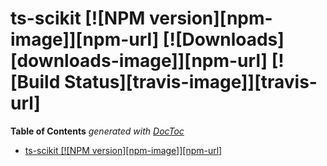 # ts-scikit [![NPM version][npm-image]][npm-url] [![Downloads][downloads-image]][npm-url] [![Build Status][travis-image]][travis-url]
<!-- START doctoc generated TOC please keep comment here to allow auto update -->
<!-- DON'T EDIT THIS SECTION, INSTEAD RE-RUN doctoc TO UPDATE -->
**Table of Contents**  *generated with [DocToc](https://github.com/thlorenz/doctoc)*

- [ts-scikit [![NPM version][npm-image]][npm-url]](#ts-scikit-npm-versionnpm-imagenpm-url)

<!-- END doctoc generated TOC please keep comment here to allow auto update -->

